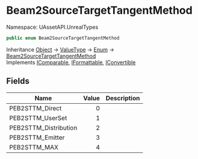 # Beam2SourceTargetTangentMethod

Namespace: UAssetAPI.UnrealTypes

```csharp
public enum Beam2SourceTargetTangentMethod
```

Inheritance [Object](https://docs.microsoft.com/en-us/dotnet/api/system.object) → [ValueType](https://docs.microsoft.com/en-us/dotnet/api/system.valuetype) → [Enum](https://docs.microsoft.com/en-us/dotnet/api/system.enum) → [Beam2SourceTargetTangentMethod](./uassetapi.unrealtypes.beam2sourcetargettangentmethod.md)<br>
Implements [IComparable](https://docs.microsoft.com/en-us/dotnet/api/system.icomparable), [IFormattable](https://docs.microsoft.com/en-us/dotnet/api/system.iformattable), [IConvertible](https://docs.microsoft.com/en-us/dotnet/api/system.iconvertible)

## Fields

| Name | Value | Description |
| --- | --: | --- |
| PEB2STTM_Direct | 0 |  |
| PEB2STTM_UserSet | 1 |  |
| PEB2STTM_Distribution | 2 |  |
| PEB2STTM_Emitter | 3 |  |
| PEB2STTM_MAX | 4 |  |
